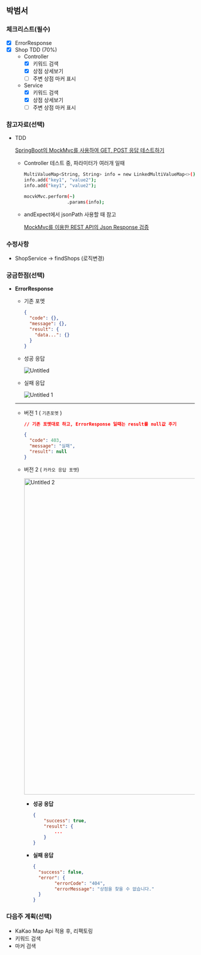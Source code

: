 ## 박범서

### 체크리스트(필수)

- [x]  ErrorResponse
- [x]  Shop TDD (70%)
    - Controller
        - [x]  키워드 검색
        - [x]  상점 상세보기
        - [ ]  주변 상점 마커 표시
    - Service
        - [x]  키워드 검색
        - [x]  상점 상세보기
        - [ ]  주변 상점 마커 표시

### 참고자료(선택)

- TDD
    
    [SpringBoot의 MockMvc를 사용하여 GET, POST 응답 테스트하기](https://shinsunyoung.tistory.com/52)
    
    - Controller 테스트 중, 파라미터가 여러개 일때
        
        ```bash
        MultiValueMap<String, String> info = new LinkedMultiValueMap<>();
        info.add("key1", "value2");
        info.add("key1", "value2");
        
        mocvkMvc.perform(~)
        				.params(info);
        ```
        
    - andExpect에서 jsonPath 사용할 때 참고
        
        [MockMvc를 이용한 REST API의 Json Response 검증](https://ykh6242.tistory.com/entry/MockMvc%EB%A5%BC-%EC%9D%B4%EC%9A%A9%ED%95%9C-REST-API%EC%9D%98-Json-Response-%EA%B2%80%EC%A6%9D)
        

### 수정사항

- ShopService → findShops (로직변경)

### 궁금한점(선택)

- **ErrorResponse**
    - 기존 포멧
        
        ```json
        {
          "code": {},
          "message": {},
          "result": {
            "data...": {}
          }
        }
        ```
        
    - 성공 응답
    
        ![Untitled](https://user-images.githubusercontent.com/81248569/214575488-71bc2355-c00d-47e1-bd64-7ca06046abf6.png)
        
    - 실패 응답
                
        ![Untitled 1](https://user-images.githubusercontent.com/81248569/214575222-5a84967f-1eec-4d05-a145-243b6ed74fb6.png)
        
    
    ---
    
    - 버전 1 ( `기존포멧` )
        
        ```json
        // 기존 포멧대로 하고, ErrorResponse 일때는 result를 null값 주기
        
        {
          "code": 403,
          "message": "실패",
          "result": null
        }
        ```
        
    - 버전 2 ( `카카오 응답 포멧`)
        
        <img width="843" alt="Untitled 2" src="https://user-images.githubusercontent.com/81248569/214575440-3367eabf-ac1d-418e-a380-2ee182ab531d.png">
        
        - **성공 응답**
            
            ```json
            {
            	"success": true,
            	"result": {
                    ...
                }
            }
            ```
            
        - **실패 응답**
            
            ```json
            {
              "success": false,
              "error": {
                    "errorCode": "404",
                    "errorMessage": "상점을 찾을 수 없습니다."
              }
            }
            ```
            

### 다음주 계획(선택)

- KaKao Map Api 적용 후, 리팩토링
- 키워드 검색
- 마커 검색
